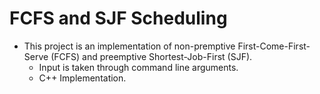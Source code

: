 # FCFS and SJF Scheduling

 - This project is an implementation of non-premptive First-Come-First-Serve (FCFS) and preemptive Shortest-Job-First (SJF).
   - Input is taken through command line arguments.
   - C++ Implementation.
